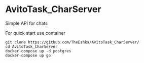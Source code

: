 # AvitoTask_CharServer
Simple API for chats

For quick start use container
```
git clone https://github.com/TheEshka/AvitoTask_CharServer/
cd AvitoTask_CharServer
docker-compose up -d postgres
docker-compose up go
```
